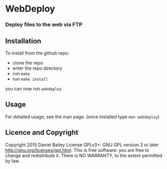 # WebDeploy

### Deploy files to the web via FTP

## Installation

To install from the github repo:

 - clone the repo
 - enter the repo directory
 - run `make`
 - run `make install`

you can now run `webdeploy`

## Usage

For detailed usage, see the man page.
(once installed type `man webdeploy`)

## Licence and Copyright

Copyright 2015 Daniel Bailey
License GPLv3+: GNU GPL version 3 or later <http://gnu.org/licenses/gpl.html>.
This is free software: you are free to change and redistribute it.
There is NO WARRANTY, to the extent permitted by law.
